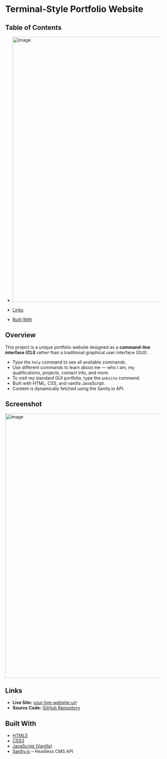 # Terminal-Style Portfolio Website

## Table of Contents


- <img width="1878" height="853" alt="image" src="https://github.com/user-attachments/assets/d0114c9d-d377-4aec-a114-66481e4d5ed4" />

 
- [Links](#links)  
- [Built With](#built-with)  

## Overview

This project is a unique portfolio website designed as a **command-line interface (CLI)** rather than a traditional graphical user interface (GUI).

- Type the `help` command to see all available commands.  
- Use different commands to learn about me — who I am, my qualifications, projects, contact info, and more.  
- To visit my standard GUI portfolio, type the `website` command.  
- Built with HTML, CSS, and vanilla JavaScript.  
- Content is dynamically fetched using the Sanity.io API.

## Screenshot

<img width="1878" height="850" alt="image" src="https://github.com/user-attachments/assets/90738cfb-5305-4721-b830-24ec8165ebe7" />
 


## Links

- **Live Site:** [your-live-website-url](https://your-live-website-url.com)  
- **Source Code:** [GitHub Repository](https://github.com/yourusername/your-repo-name)  

## Built With

- [HTML5](https://developer.mozilla.org/en-US/docs/Web/HTML)  
- [CSS3](https://developer.mozilla.org/en-US/docs/Web/CSS)  
- [JavaScript (Vanilla)](https://developer.mozilla.org/en-US/docs/Web/JavaScript)  
- [Sanity.io](https://www.sanity.io/) – Headless CMS API  

